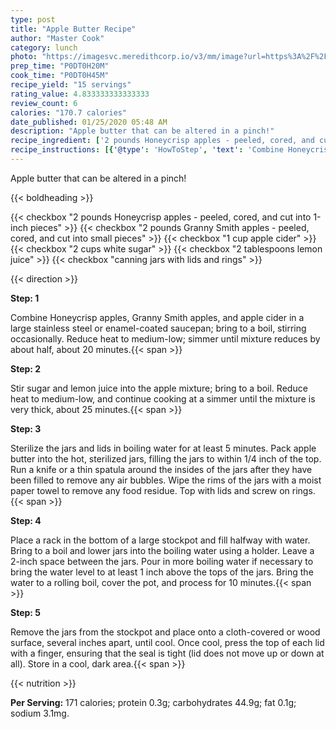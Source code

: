 ```yaml
---
type: post
title: "Apple Butter Recipe"
author: "Master Cook"
category: lunch
photo: "https://imagesvc.meredithcorp.io/v3/mm/image?url=https%3A%2F%2Fimages.media-allrecipes.com%2Fuserphotos%2F2004847.jpg"
prep_time: "P0DT0H20M"
cook_time: "P0DT0H45M"
recipe_yield: "15 servings"
rating_value: 4.833333333333333
review_count: 6
calories: "170.7 calories"
date_published: 01/25/2020 05:48 AM
description: "Apple butter that can be altered in a pinch!"
recipe_ingredient: ['2 pounds Honeycrisp apples - peeled, cored, and cut into 1-inch pieces', '2 pounds Granny Smith apples - peeled, cored, and cut into small pieces', '1 cup apple cider', '2 cups white sugar', '2 tablespoons lemon juice', 'canning jars with lids and rings']
recipe_instructions: [{'@type': 'HowToStep', 'text': 'Combine Honeycrisp apples, Granny Smith apples, and apple cider in a large stainless steel or enamel-coated saucepan; bring to a boil, stirring occasionally. Reduce heat to medium-low; simmer until mixture reduces by about half, about 20 minutes.\n'}, {'@type': 'HowToStep', 'text': 'Stir sugar and lemon juice into the apple mixture; bring to a boil. Reduce heat to medium-low, and continue cooking at a simmer until the mixture is very thick, about 25 minutes.\n'}, {'@type': 'HowToStep', 'text': 'Sterilize the jars and lids in boiling water for at least 5 minutes. Pack apple butter into the hot, sterilized jars, filling the jars to within 1/4 inch of the top. Run a knife or a thin spatula around the insides of the jars after they have been filled to remove any air bubbles. Wipe the rims of the jars with a moist paper towel to remove any food residue. Top with lids and screw on rings.\n'}, {'@type': 'HowToStep', 'text': 'Place a rack in the bottom of a large stockpot and fill halfway with water. Bring to a boil and lower jars into the boiling water using a holder. Leave a 2-inch space between the jars. Pour in more boiling water if necessary to bring the water level to at least 1 inch above the tops of the jars. Bring the water to a rolling boil, cover the pot, and process for 10 minutes.\n'}, {'@type': 'HowToStep', 'text': 'Remove the jars from the stockpot and place onto a cloth-covered or wood surface, several inches apart, until cool. Once cool, press the top of each lid with a finger, ensuring that the seal is tight (lid does not move up or down at all). Store in a cool, dark area.\n'}]
---
```


Apple butter that can be altered in a pinch! 

{{< boldheading >}}

{{< checkbox "2 pounds Honeycrisp apples - peeled, cored, and cut into 1-inch pieces" >}}
{{< checkbox "2 pounds Granny Smith apples - peeled, cored, and cut into small pieces" >}}
{{< checkbox "1 cup apple cider" >}}
{{< checkbox "2 cups white sugar" >}}
{{< checkbox "2 tablespoons lemon juice" >}}
{{< checkbox "canning jars with lids and rings" >}}


{{< direction >}}

**Step: 1**

Combine Honeycrisp apples, Granny Smith apples, and apple cider in a large stainless steel or enamel-coated saucepan; bring to a boil, stirring occasionally. Reduce heat to medium-low; simmer until mixture reduces by about half, about 20 minutes.{{< span >}}

**Step: 2**

Stir sugar and lemon juice into the apple mixture; bring to a boil. Reduce heat to medium-low, and continue cooking at a simmer until the mixture is very thick, about 25 minutes.{{< span >}}

**Step: 3**

Sterilize the jars and lids in boiling water for at least 5 minutes. Pack apple butter into the hot, sterilized jars, filling the jars to within 1/4 inch of the top. Run a knife or a thin spatula around the insides of the jars after they have been filled to remove any air bubbles. Wipe the rims of the jars with a moist paper towel to remove any food residue. Top with lids and screw on rings.{{< span >}}

**Step: 4**

Place a rack in the bottom of a large stockpot and fill halfway with water. Bring to a boil and lower jars into the boiling water using a holder. Leave a 2-inch space between the jars. Pour in more boiling water if necessary to bring the water level to at least 1 inch above the tops of the jars. Bring the water to a rolling boil, cover the pot, and process for 10 minutes.{{< span >}}

**Step: 5**

Remove the jars from the stockpot and place onto a cloth-covered or wood surface, several inches apart, until cool. Once cool, press the top of each lid with a finger, ensuring that the seal is tight (lid does not move up or down at all). Store in a cool, dark area.{{< span >}}

{{< nutrition >}}

**Per Serving:** 171 calories; protein 0.3g; carbohydrates 44.9g; fat 0.1g; sodium 3.1mg.